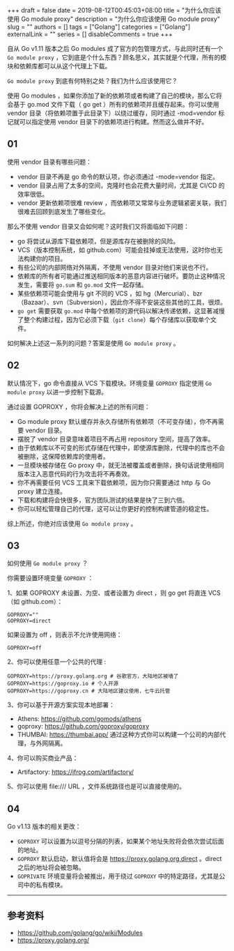 +++
draft = false
date = 2019-08-12T00:45:03+08:00
title = "为什么你应该使用 Go module proxy"
description = "为什么你应该使用 Go module proxy"
slug = ""
authors = []
tags = ["Golang"]
categories = ["Golang"]
externalLink = ""
series = []
disableComments = true
+++

自从 Go v1.11 版本之后 Go modules 成了官方的包管理方式，与此同时还有一个 `Go module proxy` ，它到底是个什么东西？顾名思义，其实就是个代理，所有的模块和依赖库都可以从这个代理上下载。

`Go module proxy` 到底有何特别之处？我们为什么应该使用它？

使用 Go modules ，如果你添加了新的依赖项或者构建了自己的模块，那么它将会基于 go.mod 文件下载（ go get ）所有的依赖项并且缓存起来。你可以使用 vendor 目录（将依赖项置于此目录下）以绕过缓存，同时通过 -mod=vendor 标记就可以指定使用 vendor 目录下的依赖项进行构建。然而这么做并不好。


## 01

使用 vendor 目录有哪些问题：

- vendor 目录不再是 go 命令的默认项，你必须通过 -mode=vendor 指定。
- vendor 目录占用了太多的空间，克隆时也会花费大量时间，尤其是 CI/CD 的效率很低。
- vendor 更新依赖项很难 review ，而依赖项又常常与业务逻辑紧密关联，我们很难去回顾到底发生了哪些变化。


那么不使用 vendor 目录又会如何呢？这时我们又将面临如下问题：

- go 将尝试从源库下载依赖项，但是源库存在被删除的风险。
- VCS（版本控制系统，如 github.com）可能会挂掉或无法使用，这时你也无法构建你的项目。
- 有些公司的内部网络对外隔离，不使用 vendor 目录对他们来说也不行。
- 依赖库的所有者可能通过推送相同版本的恶意内容进行破坏。要防止这种情况发生，需要将 `go.sum` 和 `go.mod` 文件一起存储。
- 某些依赖项可能会使用与 git 不同的 VCS ，如 hg（Mercurial）、bzr（Bazaar）、svn（Subversion），因此你不得不安装这些其他的工具，很烦。
- `go get` 需要获取 `go.mod` 中每个依赖项的源代码以解决传递依赖，这显著减慢了整个构建过程，因为它必须下载（`git clone`）每个存储库以获取单个文件。


如何解决上述这一系列的问题？答案是使用 `Go module proxy` 。


## 02

默认情况下，go 命令直接从 VCS 下载模块。环境变量 `GOPROXY` 指定使用 `Go module proxy` 以进一步控制下载源。

通过设置 GOPROXY ，你将会解决上述的所有问题：

- Go module proxy 默认缓存并永久存储所有依赖项（不可变存储），你不再需要 vendor 目录。
- 摆脱了 vendor 目录意味着项目不再占用 repository 空间，提高了效率。
- 由于依赖库以不可变的形式存储在代理中，即使源库删除，代理中的库也不会被删除，这保障依赖库的使用者。
- 一旦模块被存储在 Go proxy 中，就无法被覆盖或者删除，换句话说使用相同版本注入恶意代码的行为攻击将不再奏效。
- 你不再需要任何 VCS 工具来下载依赖项，因为你只需要通过 http 与 Go proxy 建立连接。
- 下载和构建将会快很多，官方团队测试的结果是快了三到六倍。
- 你可以轻松管理自己的代理，这可以让你更好的控制构建管道的稳定性。

综上所述，你绝对应该使用 `Go module proxy` 。


## 03

如何使用 `Go module proxy` ？


你需要设置环境变量 `GOPROXY` ：


1、如果 GOPROXY 未设置、为空、或者设置为 direct ，则 go get 将直连 VCS （如 github.com）：

```
GOPROXY=""
GOPROXY=direct
```

如果设置为 off ，则表示不允许使用网络：

```
GOPROXY=off
```

2、你可以使用任意一个公共的代理 :

```
GOPROXY=https://proxy.golang.org # 谷歌官方，大陆地区被墙了
GOPROXY=https://goproxy.io # 个人开源
GOPROXY=https://goproxy.cn # 大陆地区建议使用，七牛云托管
```

3、你可以基于开源方案实现本地部署：

- Athens: https://github.com/gomods/athens
- goproxy: https://github.com/goproxy/goproxy
- THUMBAI: https://thumbai.app/
通过这种方式你可以构建一个公司的内部代理，与外网隔离。


4、你可以购买商业产品：

- Artifactory: https://jfrog.com/artifactory/


5、你可以使用 file:/// URL ，文件系统路径也是可以直接使用的。


## 04

Go v1.13 版本的相关更改：

- `GOPROXY` 可以设置为以逗号分隔的列表，如果某个地址失败将会依次尝试后面的地址。
- `GOPROXY` 默认启动，默认值将会是 https://proxy.golang.org,direct 。direct 之后的地址将会被忽略。
- `GOPRIVATE` 环境变量将会被推出，用于绕过 `GOPROXY` 中的特定路径，尤其是公司中的私有模块。


---

## 参考资料

- https://github.com/golang/go/wiki/Modules
- https://proxy.golang.org/